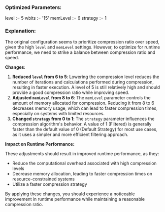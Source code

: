 ### Optimized Parameters:
level := 5
wbits := '15'
memLevel := 6
strategy := 1

### Explanation:

The original configuration seems to prioritize compression ratio over speed, given the high `level` and `memLevel` settings. However, to optimize for runtime performance, we need to strike a balance between compression ratio and speed.

**Changes:**

1. **Reduced `level` from 6 to 5**: Lowering the compression level reduces the number of iterations and calculations performed during compression, resulting in faster execution. A level of 5 is still relatively high and should provide a good compression ratio while improving speed.
2. **Adjusted `memLevel` from 8 to 6**: The `memLevel` parameter controls the amount of memory allocated for compression. Reducing it from 8 to 6 decreases memory usage, which can lead to faster compression times, especially on systems with limited resources.
3. **Changed `strategy` from 0 to 1**: The `strategy` parameter influences the compression algorithm's behavior. A value of 1 (Filtered) is generally faster than the default value of 0 (Default Strategy) for most use cases, as it uses a simpler and more efficient filtering approach.

**Impact on Runtime Performance:**

These adjustments should result in improved runtime performance, as they:

* Reduce the computational overhead associated with high compression levels
* Decrease memory allocation, leading to faster compression times on resource-constrained systems
* Utilize a faster compression strategy

By applying these changes, you should experience a noticeable improvement in runtime performance while maintaining a reasonable compression ratio.